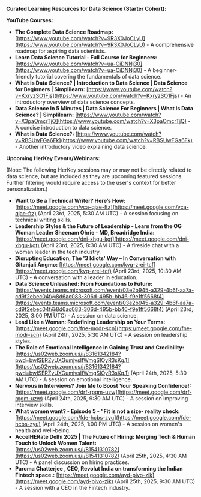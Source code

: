 **Curated Learning Resources for Data Science (Starter Cohort):**

**YouTube Courses:**

* **The Complete Data Science Roadmap:** [https://www.youtube.com/watch?v=9R3X0JoCLyU](https://www.youtube.com/watch?v=9R3X0JoCLyU)  - A comprehensive roadmap for aspiring data scientists.
* **Learn Data Science Tutorial - Full Course for Beginners:** [https://www.youtube.com/watch?v=ua-CiDNNj30](https://www.youtube.com/watch?v=ua-CiDNNj30) - A beginner-friendly tutorial covering the fundamentals of data science.
* **What is Data Science? | Introduction to Data Science | Data Science for Beginners | Simplilearn:** [https://www.youtube.com/watch?v=KxryzSO1Fjs](https://www.youtube.com/watch?v=KxryzSO1Fjs) - An introductory overview of data science concepts.
* **Data Science In 5 Minutes | Data Science For Beginners | What Is Data Science? | Simplilearn:** [https://www.youtube.com/watch?v=X3paOmcrTjQ](https://www.youtube.com/watch?v=X3paOmcrTjQ) - A concise introduction to data science.
* **What is Data Science?:** [https://www.youtube.com/watch?v=RBSUwFGa6Fk](https://www.youtube.com/watch?v=RBSUwFGa6Fk) - Another introductory video explaining data science.


**Upcoming HerKey Events/Webinars:**

(Note:  The following HerKey sessions may or may not be directly related to data science, but are included as they are upcoming featured sessions.  Further filtering would require access to the user's context for better personalization.)

* **Want to Be a Technical Writer? Here’s How:**  [https://meet.google.com/vca-qjae-ftz](https://meet.google.com/vca-qjae-ftz) (April 23rd, 2025, 5:30 AM UTC) - A session focusing on technical writing skills.
* **Leadership Styles & the Future of Leadership - Learn from the OG Woman Leader Sheenam Ohrie - MD, Broadridge India:** [https://meet.google.com/dni-xhgu-kgt](https://meet.google.com/dni-xhgu-kgt) (April 23rd, 2025, 8:30 AM UTC) - A fireside chat with a woman leader in the tech industry.
* **Disrupting Education, The '3 Idiots' Way – In Conversation with Gitanjali Angmo:** [https://meet.google.com/kvg-zrei-tcf](https://meet.google.com/kvg-zrei-tcf) (April 23rd, 2025, 10:30 AM UTC) - A conversation with a leader in education.
* **Data Science Unleashed: From Foundations to Future:** [https://events.teams.microsoft.com/event/03e2b945-a329-4b6f-aa7a-cd9f2ebec04f@8d6ac083-306d-495b-bb46-f9e1ff5668f4](https://events.teams.microsoft.com/event/03e2b945-a329-4b6f-aa7a-cd9f2ebec04f@8d6ac083-306d-495b-bb46-f9e1ff5668f4) (April 23rd, 2025, 3:00 PM UTC) - A session on data science.
* **Lead Like a Woman: Redefining Leadership on Your Terms:** [https://meet.google.com/fne-modr-scn](https://meet.google.com/fne-modr-scn) (April 24th, 2025, 5:30 AM UTC) - A session on leadership styles.
* **The Role of Emotional Intelligence in Gaining Trust and Credibility:** [https://us02web.zoom.us/j/83161342184?pwd=bwISERZyUXGumjvsIfWmgSIOyR3sKg.1](https://us02web.zoom.us/j/83161342184?pwd=bwISERZyUXGumjvsIfWmgSIOyR3sKg.1) (April 24th, 2025, 5:30 AM UTC) - A session on emotional intelligence.
* **Nervous in Interviews? Join Me to Boost Your Speaking Confidence!:** [https://meet.google.com/drf-rpgm-uzw](https://meet.google.com/drf-rpgm-uzw) (April 24th, 2025, 9:30 AM UTC) - A session on improving interview skills.
* **What women want? - Episode 5 - "Fit is not a size- reality check:** [https://meet.google.com/fde-hcbs-zyu](https://meet.google.com/fde-hcbs-zyu) (April 24th, 2025, 1:00 PM UTC) - A session on women's health and well-being.
* **AccelHERate Delhi 2025 | The Future of Hiring: Merging Tech & Human Touch to Unlock Women Talent:** [https://us02web.zoom.us/j/81541310782](https://us02web.zoom.us/j/81541310782) (April 25th, 2025, 4:30 AM UTC) - A panel discussion on hiring practices.
* **Paroma Chatterjee , CEO, Revolut India on transforming the Indian Fintech space.:** [https://meet.google.com/ayd-pivo-zik](https://meet.google.com/ayd-pivo-zik) (April 25th, 2025, 9:30 AM UTC) - A session with a CEO in the Fintech industry.